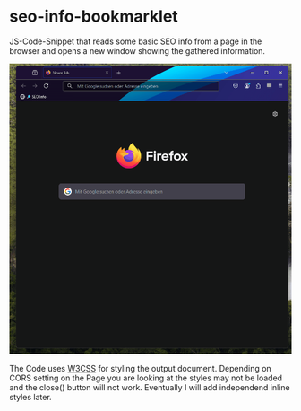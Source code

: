 # seo-info-bookmarklet
JS-Code-Snippet that reads some basic SEO info from a page in the browser and opens a new window showing the gathered information.

![Gif showng a demo of the snippet](https://github.com/seoseb-de/seo-info-bookmarklet/blob/main/seo_quick-check_seoseb.gif?raw=true)

The Code uses [W3CSS](https://www.w3schools.com/w3css/default.asp) for styling the output document. 
Depending on CORS setting on the Page you are looking at the styles may not be loaded and the close() button will not work. 
Eventually I will add independend inline styles later.
